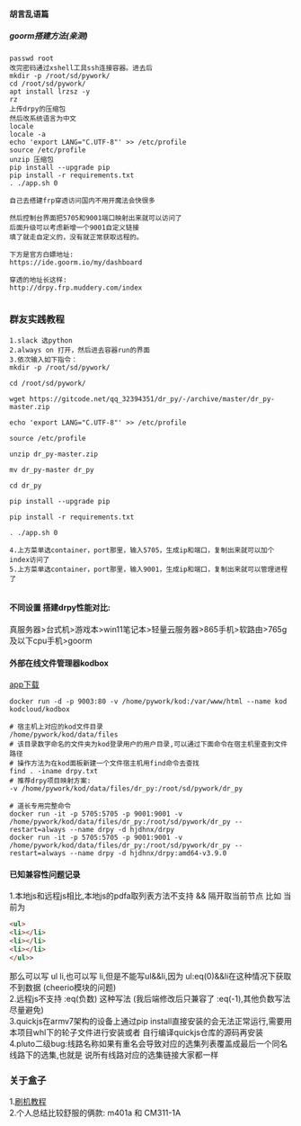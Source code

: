 #### 胡言乱语篇
##### goorm搭建方法(亲测)
```shell
passwd root
改完密码通过xshell工具ssh连接容器。进去后
mkdir -p /root/sd/pywork/
cd /root/sd/pywork/
apt install lrzsz -y
rz
上传drpy的压缩包
然后改系统语言为中文
locale
locale -a
echo 'export LANG="C.UTF-8"' >> /etc/profile
source /etc/profile
unzip 压缩包
pip install --upgrade pip
pip install -r requirements.txt
. ./app.sh 0

自己去搭建frp穿透访问国内不用开魔法会快很多

然后控制台界面把5705和9001端口映射出来就可以访问了
后面升级可以考虑新增一个9001自定义链接
填了就走自定义的，没有就正常获取远程的。

下方是官方白嫖地址:
https://ide.goorm.io/my/dashboard

穿透的地址长这样:
http://drpy.frp.muddery.com/index


```
### 群友实践教程
```shell
1.slack 选python
2.always on 打开，然后进去容器run的界面
3.依次输入如下指令：
mkdir -p /root/sd/pywork/

cd /root/sd/pywork/

wget https://gitcode.net/qq_32394351/dr_py/-/archive/master/dr_py-master.zip

echo 'export LANG="C.UTF-8"' >> /etc/profile

source /etc/profile

unzip dr_py-master.zip

mv dr_py-master dr_py

cd dr_py

pip install --upgrade pip

pip install -r requirements.txt

. ./app.sh 0

4.上方菜单选container，port那里，输入5705，生成ip和端口，复制出来就可以加个index访问了
5.上方菜单选container，port那里，输入9001，生成ip和端口，复制出来就可以管理进程了


```

#### 不同设置 搭建drpy性能对比:
真服务器>台式机>游戏本>win11笔记本>轻量云服务器>865手机>软路由>765g及以下cpu手机>goorm

#### 外部在线文件管理器kodbox
[app下载](http://kodcloud.com/download/)
```shell
docker run -d -p 9003:80 -v /home/pywork/kod:/var/www/html --name kod kodcloud/kodbox

# 宿主机上对应的kod文件目录
/home/pywork/kod/data/files
# 该目录数字命名的文件夹为kod登录用户的用户目录,可以通过下面命令在宿主机里查到文件路径
# 操作方法为在kod面板新建一个文件宿主机用find命令去查找
find . -iname drpy.txt
# 推荐drpy项目映射方案:
-v /home/pywork/kod/data/files/dr_py:/root/sd/pywork/dr_py

# 道长专用完整命令
docker run -it -p 5705:5705 -p 9001:9001 -v /home/pywork/kod/data/files/dr_py:/root/sd/pywork/dr_py --restart=always --name drpy -d hjdhnx/drpy
docker run -it -p 5705:5705 -p 9001:9001 -v /home/pywork/kod/data/files/dr_py:/root/sd/pywork/dr_py --restart=always --name drpy -d hjdhnx/drpy:amd64-v3.9.0
```

#### 已知兼容性问题记录
1.本地js和远程js相比,本地js的pdfa取列表方法不支持 && 隔开取当前节点
比如 当前为 
```html
<ul>
<li></li>
<li></li>
<li></li>
</ul>>
```
那么可以写 ul li,也可以写 li,但是不能写ul&&li,因为 ul:eq(0)&&li在这种情况下获取不到数据 (cheerio模块的问题)    
2.远程js不支持 :eq(负数) 这种写法 (我后端修改后只兼容了 :eq(-1),其他负数写法尽量避免)  
3.quickjs在armv7架构的设备上通过pip install直接安装的会无法正常运行,需要用本项目whl下的轮子文件进行安装或者
自行编译quickjs仓库的源码再安装  
4.pluto二级bug:线路名称如果有重名会导致对应的选集列表覆盖成最后一个同名线路下的选集,也就是
说所有线路对应的选集链接大家都一样

### 关于盒子
1.[刷机教程](https://baijiahao.baidu.com/s?id=1743092243337429911&wfr=spider&for=pc)  
2.个人总结比较舒服的俩款: m401a 和 CM311-1A